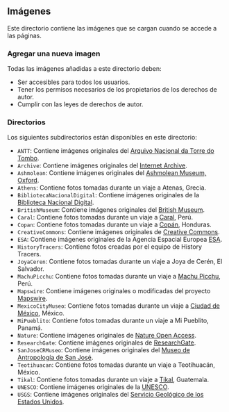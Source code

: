 ## Imágenes

Este directorio contiene las imágenes que se cargan cuando se accede a las páginas.

### Agregar una nueva imagen

Todas las imágenes añadidas a este directorio deben:

- Ser accesibles para todos los usuarios.
- Tener los permisos necesarios de los propietarios de los derechos de autor.
- Cumplir con las leyes de derechos de autor.

### Directorios

Los siguientes subdirectorios están disponibles en este directorio:

- `ANTT`: Contiene imágenes originales del [Arquivo Nacional da Torre do Tombo](https://digitarq.arquivos.pt/).
- `Archive`: Contiene imágenes originales del [Internet Archive](https://archive.org/).
- `Ashmolean`: Contiene imágenes originales del [Ashmolean Museum, Oxford](https://www.ashmolean.org/).
- `Athens`: Contiene fotos tomadas durante un viaje a Atenas, Grecia.
- `BibliotecaNacionalDigital`: Contiene imágenes originales de la [Biblioteca Nacional Digital](https://bndigital.bnportugal.gov.pt/).
- `BritishMuseum`: Contiene imágenes originales del [British Museum](https://www.britishmuseum.org/collection/).
- `Caral`: Contiene fotos tomadas durante un viaje a [Caral](https://www.zonacaral.gob.pe), Perú.
- `Copan`: Contiene fotos tomadas durante un viaje a [Copán](https://ihah.hn/parque-arqueologico-copan/), Honduras.
- `CreativeCommons`: Contiene imágenes originales de [Creative Commons](https://creativecommons.org/).
- `ESA`: Contiene imágenes originales de la Agencia Espacial Europea [ESA](https://www.esa.int/).
- `HistoryTracers`: Contiene fotos creadas por el equipo de History Tracers.
- `JoyaCeren`: Contiene fotos tomadas durante un viaje a Joya de Cerén, El Salvador.
- `MachuPicchu`: Contiene fotos tomadas durante un viaje a [Machu Picchu](https://www.machupicchu.gob.pe/), Perú.
- `Mapswire`: Contiene imágenes originales o modificadas del proyecto [Mapswire](http://mapswire.com/).
- `MexicoCityMuseo`: Contiene fotos tomadas durante un viaje a [Ciudad de México](https://www.inah.gob.mx), México.
- `MiPueblito`: Contiene fotos tomadas durante un viaje a Mi Pueblito, Panamá.
- `Nature`: Contiene imágenes originales de [Nature Open Access](https://www.nature.com/nature-portfolio/open-access).
- `ResearchGate`: Contiene imágenes originales de [ResearchGate](http://researchgate.net/).
- `SanJoseCRMuseo`: Contiene imágenes originales del [Museo de Antropología de San José](https://www.museocostarica.go.cr/).
- `Teotihuacan`: Contiene fotos tomadas durante un viaje a Teotihuacán, México.
- `Tikal`: Contiene fotos tomadas durante un viaje a [Tikal](https://tikalnationalpark.org/), Guatemala.
- `UNESCO`: Contiene imágenes originales de la [UNESCO](https://whc.unesco.org/).
- `USGS`: Contiene imágenes originales del [Servicio Geológico de los Estados Unidos](https://www.usgs.gov/media/images/water-cycle-png).

